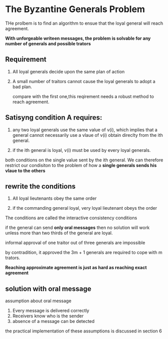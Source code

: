 # The Byzantine Generals Problem

THe prolbem is to find an algorithm to ensue that the loyal general will reach agreement. 

**With unforgeable writeen messages, the problem is solvable for any number of generals and possible trators**

## Requirement

1. All loyal generals decide upon the same plan of action

2. A small number of traitors cannot cause the loyal generals to adopt a bad plan.

    compare with the first one,this reqirement needs a robust method to reach agreement. 


## Satisyng condition A requires:

1. any two loyal generals use the same value of v(i),  which implies that a general cannot necessarily use a vlaue of v(i)
obtain direclty from the ith general. 

2. if the ith general is loyal, v(i) must be used by every loyal generals. 


both conditions on the single value sent by the ith general. We can therefore restrict our condisiton to the problem of how a **single generals sends his vlaue to the others**

## rewrite the conditions

1. All loyal lieutenants obey the same order

2. if the commanding general loyal, very loyal lieutenant obeys the order

The conditions are called the interactive consistency conditions

if the general can send **only oral messages** then no solution will work unless more than two thirds of the general are loyal. 

informal approval of one traitor out of three generals are impossible

by contradition, it approved the 3m + 1 generals are required to cope with m trators.

**Reaching approximate agreement is just as hard as reaching exact agreement**

## solution with oral message

assumption about oral message

1. Every message is delivered correctly
2. Receivers know who is the sender
3. absence of a message can be detected

the practical implementation of these assumptions is discussed in section 6
 
